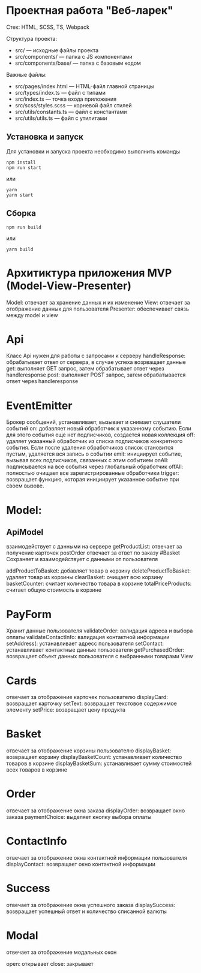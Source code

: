 # Проектная работа "Веб-ларек"

Стек: HTML, SCSS, TS, Webpack

Структура проекта:
- src/ — исходные файлы проекта
- src/components/ — папка с JS компонентами
- src/components/base/ — папка с базовым кодом

Важные файлы:
- src/pages/index.html — HTML-файл главной страницы
- src/types/index.ts — файл с типами
- src/index.ts — точка входа приложения
- src/scss/styles.scss — корневой файл стилей
- src/utils/constants.ts — файл с константами
- src/utils/utils.ts — файл с утилитами

## Установка и запуск
Для установки и запуска проекта необходимо выполнить команды

```
npm install
npm run start
```

или

```
yarn
yarn start
```
## Сборка

```
npm run build
```

или

```
yarn build
```

# Архитиктура приложения MVP (Model-View-Presenter)
Model: отвечает за хранение данных и их изменение
View: отвечает за отображение данных для пользователя
Presenter: обеспечивает связь между model и view
# Api
Класс Api нужен для работы с запросами к серверу
  handleResponse: обрабатывает ответ от сервера, в случае успеха возрващает данные
  get: выполняет GET запрос, затем обрабатывает ответ через handleresponse
  post: выполняет POST запрос, затем обрабатывается ответ через handleresponse
# EventEmitter
Брокер сообщений, устанавливает, вызывает и снимает слушатели событий
on: добавляет новый обработчик к указанному событию. Если для этого события еще нет подписчиков, создается новая коллекция
off: удаляет указанный обработчик из списка подписчиков конкретного события. Если после удаления обработчиков список становится пустым, удаляется вся запись о событии
emit: инициирует событие, вызывая всех подписчиков, связанных с этим событием
onAll: подписывается на все события через глобальный обработчик
offAll: полностью очищает все зарегистрированные обработчики
trigger: возвращает функцию, которая инициирует указанное событие при своем вызове.
# Model:
## ApiModel
взаимодействует с данными на сервере
  getProductList: отвечает за получение карточек
  postOrder отвечает за ответ по заказу
#Basket
Сохраняет и взаимодействует с данными от пользователя

addProductToBasket: добавляет товар в корзину
deleteProductToBasket: удаляет товар из корзины
clearBasket: очищает всю корзину
basketCounter: считает количество товара в корзине
totalPriceProducts: считает общую стоимость в корзине
# PayForm
Хранит данные пользователя
  validateOrder: валидация адреса и выбора оплаты
  validateContactInfo: валидация контактной информации
  setAddress(: устанавливает адресс пользователя
  setContact: устанавливает контактные данные пользователя
  getPurchasedOrder: возвращает объект данных пользователя с выбранными товарами
  View
# Cards
отвечает за отображение карточек пользователю
  displayCard: возвращает карточку
  setText: возвращает текстовое содержимое элементу
  setPrice: возвращает цену продукта
# Basket
отвечает за отображение корзины пользователю
  displayBasket: возвращает корзину
  displayBasketCount: устанавливает количество товаров в корзине
  displayBasketSum: устанавливает сумму стоимостей всех товаров в корзине
# Order
отвечает за отображение окна заказа
  displayOrder: возвращает окно заказа
  paymentChoice: выделяет кнопку выбора оплаты
# ContactInfo
отвечает за отображение окна контактной информации пользователя
  displayContact: возвращает окно контактной информации
# Success
отвечает за отображение окна успешного заказа
  displaySuccess: возвращает успешный ответ и количество списанной валюты
# Modal
отвечает за отображение модальных окон

open: открывает
close: закрывает






